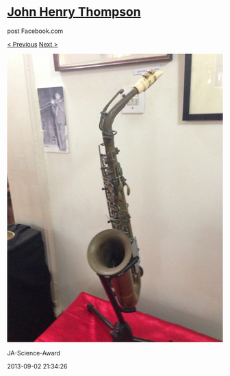 # [John Henry Thompson](../README.md)
post Facebook.com

[< Previous](2013-09-02-21.md) [Next >](2013-09-02-23.md)

[![](../media/2013-09-02/JA-Science-Award-11.jpg)](../README.md)

JA-Science-Award

2013-09-02 21:34:26